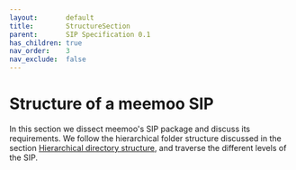 ```yaml
---
layout:       default
title:        StructureSection
parent:       SIP Specification 0.1
has_children: true
nav_order:    3
nav_exclude:  false
---
```

# Structure of a meemoo SIP

In this section we dissect meemoo's SIP package and discuss its requirements.
We follow the hierarchical folder structure discussed in the section [Hierarchical directory structure](#hierarchical-directory-structure), and traverse the different levels of the SIP.
